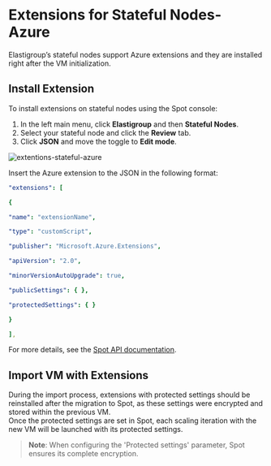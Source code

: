 # Extensions for Stateful Nodes- Azure 

Elastigroup’s stateful nodes support Azure extensions and they are installed right after the VM initialization. 

## Install Extension 

To install extensions on stateful nodes using the Spot console: 

1. In the left main menu, click **Elastigroup** and then **Stateful Nodes**.  
2. Select your stateful node and click the **Review** tab. 
3. Click **JSON** and move the toggle to **Edit mode**. 
 
![extentions-stateful-azure](https://github.com/spotinst/help/assets/106514736/734837ce-0ea8-4f30-9a02-356ead086ca3)

Insert the Azure extension to the JSON in the following format: 

```yaml
"extensions": [ 

{ 

"name": "extensionName", 

"type": "customScript", 

"publisher": "Microsoft.Azure.Extensions", 

"apiVersion": "2.0", 

"minorVersionAutoUpgrade": true, 

"publicSettings": { }, 

"protectedSettings": { } 

} 

],
``` 

For more details, see the [Spot API documentation](https://docs.spot.io/api/#tag/Elastigroup-Azure-Stateful). 

## Import VM with Extensions  

During the import process, extensions with protected settings should be reinstalled after the migration to Spot, as these settings were encrypted and stored within the previous VM.  
Once the protected settings are set in Spot, each scaling iteration with the new VM will be launched with its protected settings.   

>**Note**: When configuring the 'Protected settings' parameter, Spot ensures its complete encryption. 
 
